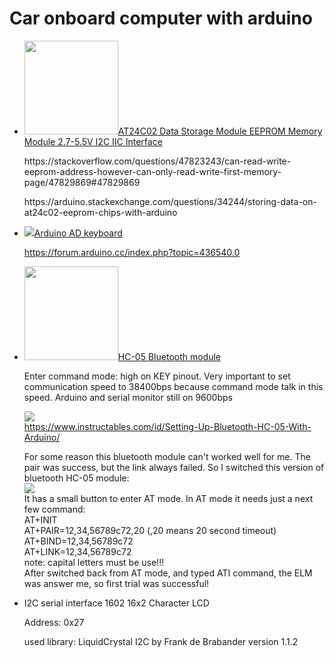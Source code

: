 # Car onboard computer with arduino



<p>
  <ul>
    <li>
  <img src="https://i.ibb.co/f1jsPtN/s-l500.jpg" width="150px"><a href="https://www.ebay.com/itm/AT24C02-Data-Storage-Module-EEPROM-Memory-Module-2-7-5-5V-I2C-IIC-Interface/232487881849?ssPageName=STRK%3AMEBIDX%3AIT&_trksid=p2057872.m2749.l2649">AT24C02 Data Storage Module EEPROM Memory Module 2.7-5.5V I2C IIC Interface</a><br/>
      <p>https://stackoverflow.com/questions/47823243/can-read-write-eeprom-address-however-can-only-read-write-first-memory-page/47829869#47829869</p>
      <p>
      https://arduino.stackexchange.com/questions/34244/storing-data-on-at24c02-eeprom-chips-with-arduino
      </p>
    </li>
<li><img src="https://i.ibb.co/9Ts5Mb0/p.jpg" ><a href="https://www.ebay.com/itm/Keyes-Electronic-Block-AD-Analog-Keyboard-Keypad-Module-for-Arduino/123719143889?ssPageName=STRK%3AMEBIDX%3AIT&_trksid=p2057872.m2749.l2649">Arduino AD keyboard</a><br />
  
  
  https://forum.arduino.cc/index.php?topic=436540.0</li>
  <li>
    <p><a href="https://i.ibb.co/9yT680Q/s-l1600.jpg" target="_blank"><img src="https://i.ibb.co/9yT680Q/s-l1600.jpg" width="150"></a><a href="https://www.ebay.com/itm/30ft-Wireless-Bluetooth-RF-Transceiver-Module-serial-RS232-TTL-HC-05-for-arduino/310540196588?ssPageName=STRK%3AMEBIDX%3AIT&_trksid=p2057872.m2749.l2649">HC-05 Bluetooth module</a> </p>
    <p>Enter command mode: high on KEY pinout. Very important to set communication speed to 38400bps because command mode talk in this speed. Arduino and serial monitor still on 9600bps</p>
<p><img src="https://i.ibb.co/74qpCJR/Bluetooth-HC-05-with-Arduino-bb.png"><br /><a href="https://www.instructables.com/id/Setting-Up-Bluetooth-HC-05-With-Arduino/">https://www.instructables.com/id/Setting-Up-Bluetooth-HC-05-With-Arduino/</a></p>
  <p>
  For some reason this bluetooth module can't worked well for me. The pair was success, but the link always failed. So I switched this version of bluetooth HC-05 module:<br />
    <img src="https://i.ibb.co/V3w7N9P/1258-20-1-300x300.jpg"><br />
    It has a small button to enter AT mode. In AT mode it needs just a next few command:<br />
AT+INIT<br />
AT+PAIR=12,34,56789c72,20 (,20 means 20 second timeout)<br />
AT+BIND=12,34,56789c72<br />
AT+LINK=12,34,56789c72<br />
    note: capital letters must be use!!!<br />
    After switched back from AT mode, and typed ATI command, the ELM was answer me, so first trial was successful!
    
    
  </p>
  </li>
  <li>
    <p>I2C serial interface 1602 16x2 Character LCD</p>
    <p>Address: 0x27</p>
    <p>used library: LiquidCrystal I2C by Frank de Brabander version 1.1.2</p>
  </li>
</ul>
    </p>

